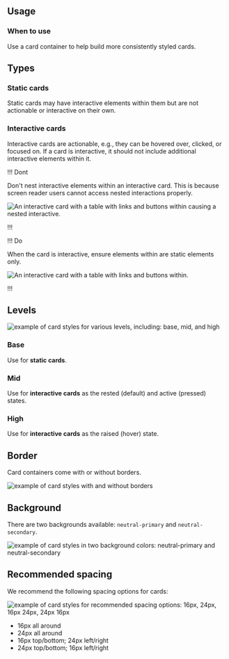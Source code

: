 ## Usage

### When to use

Use a card container to help build more consistently styled cards.

## Types

### Static cards

Static cards may have interactive elements within them but are not actionable or interactive on their own.

### Interactive cards

Interactive cards are actionable, e.g., they can be hovered over, clicked, or focused on. If a card is interactive, it should not include additional interactive elements within it.

!!! Dont

Don't nest interactive elements within an interactive card. This is because screen reader users cannot access nested interactions properly. 

![An interactive card with a table with links and buttons within causing a nested interactive.](/assets/components/card/card-dont-nest-interactive.png)

!!!

!!! Do

When the card is interactive, ensure elements within are static elements only.

![An interactive card with a table with links and buttons within.](/assets/components/card/card-do-flat-internal.png)

!!!

## Levels

![example of card styles for various levels, including: base, mid, and high](/assets/components/card/card-levels.png)

### Base

Use for **static cards**.

### Mid

Use for **interactive cards** as the rested (default) and active (pressed) states.

### High

Use for **interactive cards** as the raised (hover) state.

## Border

Card containers come with or without borders.

![example of card styles with and without borders](/assets/components/card/card-borders.png)

## Background

There are two backgrounds available: `neutral-primary` and `neutral-secondary`.

![example of card styles in two background colors: neutral-primary and neutral-secondary](/assets/components/card/card-backgrounds.png)

## Recommended spacing

We recommend the following spacing options for cards:

![example of card styles for recommended spacing options: 16px, 24px, 16px 24px, 24px 16px](/assets/components/card/card-spacing.png)

- 16px all around
- 24px all around
- 16px top/bottom; 24px left/right
- 24px top/bottom; 16px left/right